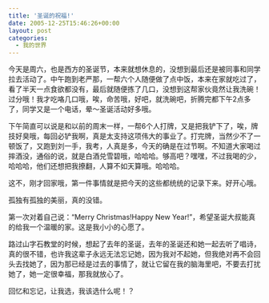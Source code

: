 ```yaml
---
title: '圣诞的祝福!'
date: 2005-12-25T15:46:26+00:00
layout: post
categories:
  - 我的世界
---
```


今天是周六，也是西方的圣诞节，本来就想休息的，没想到最后还是被同事和同学拉去活动了。中午跑到老严那，一帮六个人随便做了点中饭，本来在家就吃过了，看了半天一点食欲都没有，最后就随便拣了几口，没想到这帮家伙竟然让我洗碗！过分哦！我才吃咯几口哦，唉，命苦哦，好吧，就洗碗吧，折腾完都下午2点多了，同学又是一个电话，晕～圣诞活动好多哦。

下午简直可以说是和以前的周末一样，一帮6个人打牌，又是把我铲下了，唉，牌技好臭哦，每回必铲我啊，真是太支持这项伟大的事业了。打完牌，当然少不了一顿饭了，又跑到刘一手，我考，人真是多，今天的确是在过节啊。不知道大家喝过摔酒没，通俗的说，就是白酒兑雪碧哦，哈哈哈。够高吧？嘿嘿，不过我喝的少，哈哈哈，他们还想把我撩翻，人算不如天算哦。哈哈哈。
<!--more-->

这不，刚才回家哦，第一件事情就是把今天的这些都统统的记录下来。好开心哦。

孤独有孤独的美丽，真的没错。

第一次对着自己说：“Merry Christmas!Happy New Year!”，希望圣诞大叔能真的给我一个温暖的家。这是我小小的心愿了。

路过山字石教堂的时候，想起了去年的圣诞，去年的圣诞还和她一起去听了唱诗，真的很不错，也许我这辈子永远无法忘记她，因为我对不起她，但我绝对再不会回头去找她了，因为那已经是过去的事情了，就让它留在我的脑海里吧，不要去打扰她了，她一定很幸福，那我就放心了。

回忆和忘记，让我选，我该选什么呢！？